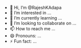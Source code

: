 - 👋 Hi, I’m @RajeshKAdapa
- 👀 I’m interested in ...
- 🌱 I’m currently learning ...
- 💞️ I’m looking to collaborate on ...
- 📫 How to reach me ...
- 😄 Pronouns: ...
- ⚡ Fun fact: ...

<!---
RajeshKAdapa/RajeshKAdapa is a ✨ special ✨ repository because its `README.md` (this file) appears on your GitHub profile.
You can click the Preview link to take a look at your changes.
--->

